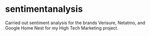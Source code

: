 # sentimentanalysis
Carried out sentiment analysis for the brands Verisure, Netatmo, and Google Home Nest for my High Tech Marketing project.
